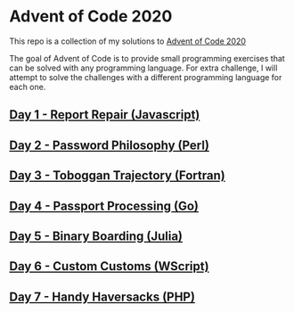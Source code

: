 # Advent of Code 2020

This repo is a collection of my solutions to [Advent of Code 2020](https://adventofcode.com/2020)

The goal of Advent of Code is to provide small programming exercises that can be solved with any programming language. For extra challenge, I will attempt to solve the challenges with a different programming language for each one.

## [Day 1 - Report Repair (Javascript)](./day1.md)
## [Day 2 - Password Philosophy (Perl)](./day2.md)
## [Day 3 - Toboggan Trajectory (Fortran)](./day3.md)
## [Day 4 - Passport Processing (Go)](./day4.md)
## [Day 5 - Binary Boarding (Julia)](./day5.md)
## [Day 6 - Custom Customs (WScript)](./day6.md)
## [Day 7 - Handy Haversacks (PHP)](./day7.md)
